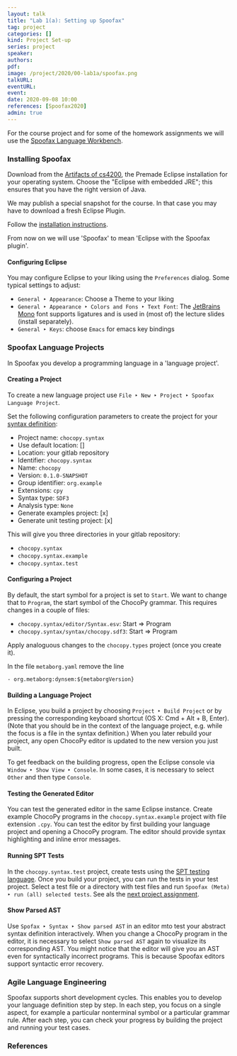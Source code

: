 ```yaml
---
layout: talk
title: "Lab 1(a): Setting up Spoofax"
tag: project
categories: []
kind: Project Set-up
series: project
speaker:
authors:
pdf:
image: /project/2020/00-lab1a/spoofax.png
talkURL:
eventURL:
event:
date: 2020-09-08 10:00
references: [Spoofax2020]
admin: true
---
```



For the course project and for some of the homework assignments we will use the [Spoofax Language Workbench](http://metaborg.org/).

### Installing Spoofax

Download from the [Artifacts of cs4200](https://buildfarm.metaborg.org/view/CS4200/job/metaborg/job/spoofax-releng/job/cs4200/lastSuccessfulBuild/artifact/dist/spoofax/eclipse/), the Premade Eclipse installation for your operating system. Choose the "Eclipse with embedded JRE"; this ensures that you have the right version of Java.

We may publish a special snapshot for the course. In that case you may have to download a fresh Eclipse Plugin.

Follow the [installation instructions](http://www.metaborg.org/en/latest/source/install.html).

From now on we will use 'Spoofax' to mean 'Eclipse with the Spoofax plugin'.

#### Configuring Eclipse

You may configure Eclipse to your liking using the `Preferences` dialog. Some typical settings to adjust:

* `General ‣ Appearance`: Choose a Theme to your liking
* `General ‣ Appearance ‣ Colors and Fons ‣ Text Font`: The [JetBrains Mono](https://www.jetbrains.com/lp/mono/) font supports ligatures and is used in (most of) the lecture slides (install separately).
* `General ‣ Keys`: choose `Emacs` for emacs key bindings

### Spoofax Language Projects

In Spoofax you develop a programming language in a 'language project'.

#### Creating a Project

To create a new language project use `File ‣ New ‣ Project ‣ Spoofax Language Project`.

Set the following configuration parameters to create the project for your [syntax definition](/project/2020/09/08/lab1b/):

* Project name: `chocopy.syntax`
* Use default location: []
* Location: your gitlab repository
* Identifier: `chocopy.syntax`
* Name: `chocopy`
* Version: `0.1.0-SNAPSHOT`
* Group identifier: `org.example`
* Extensions: `cpy`
* Syntax type: `SDF3`
* Analysis type: `None`
* Generate examples project: [x]
* Generate unit testing project: [x]

This will give you three directories in your gitlab repository:

* `chocopy.syntax`
* `chocopy.syntax.example`
* `chocopy.syntax.test`

#### Configuring a Project

By default, the start symbol for a project is set to `Start`. We want to change that to `Program`, the start symbol of the ChocoPy grammar. This requires changes in a couple of files:

* `chocopy.syntax/editor/Syntax.esv`: Start => Program
* `chocopy.syntax/syntax/chocopy.sdf3`: Start => Program

Apply analoguous changes to the `chocopy.types` project (once you create it).

In the file `metaborg.yaml` remove the line
```
- org.metaborg:dynsem:${metaborgVersion}
```

#### Building a Language Project

In Eclipse, you build a project by choosing `Project ‣ Build Project` or by pressing the corresponding keyboard shortcut (OS X: Cmd + Alt + B, Enter).
(Note that you should be in the context of the language project, e.g. while the focus is a file in the syntax definition.)
When you later rebuild your project, any open ChocoPy editor is updated to the new version you just built.

To get feedback on the building progress, open the Eclipse console via `Window ‣ Show View ‣ Console`.
In some cases, it is necessary to select `Other` and then type `Console`.
<!-- is this still the case? -->

#### Testing the Generated Editor

You can test the generated editor in the same Eclipse instance.
Create example ChocoPy programs in the `chocopy.syntax.example` project with file extension `.cpy`.
You can test the editor by first building your language project and opening a ChocoPy program.
The editor should provide syntax highlighting and inline error messages.

#### Running SPT Tests

In the `chocopy.syntax.test` project, create tests using the [SPT testing language](http://www.metaborg.org/en/latest/source/langdev/meta/lang/spt/index.html).
Once you build your project, you can run the tests in your test project.
Select a test file or a directory with test files and run `Spoofax (Meta) ‣ run (all) selected tests`.
See als the [next project assignment](/project/2020/09/08/lab1b).

#### Show Parsed AST

Use `Spofax ‣ Syntax ‣ Show parsed AST` in an editor mto test your abstract syntax definition interactively.
When you change a ChocoPy program in the editor, it is necessary to select `Show parsed AST` again to visualize its corresponding AST.
You might notice that the editor will give you an AST even for syntactically incorrect programs.
This is because Spoofax editors support syntactic error recovery.

### Agile Language Engineering

Spoofax supports short development cycles.
This enables you to develop your language definition step by step.
In each step, you focus on a single aspect,
 for example a particular nonterminal symbol or a particular grammar rule.
After each step, you can check your progress by building the project and running your test cases.



### References

